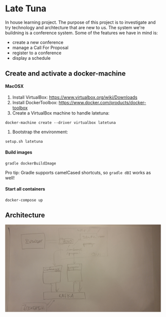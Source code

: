 # Late Tuna

In house learning project. The purpose of this project is to investigate and try technology and archtecture that are new to us. The system we're buildning is a conference system. Some of the features we have in mind is:
* create a new conference
* manage a Call For Proposal
* register to a conference
* display a schedule

## Create and activate a docker-machine

#### MacOSX
1. Install VirtualBox: https://www.virtualbox.org/wiki/Downloads
1. Install DockerToolbox: https://www.docker.com/products/docker-toolbox
1. Create a VirtualBox machine to handle latetuna:
```
docker-machine create --driver virtualbox latetuna
```
1. Bootstrap the environment:
```
setup.sh latetuna
```

#### Build images

```
gradle dockerBuildImage
```

Pro tip: Gradle supports camelCased shortcuts, so ```gradle dBI``` works as well!

#### Start all containers
```
docker-compose up
```

## Architecture
![alt tag](docs/latetuna.jpg?raw=true "latetuna")
